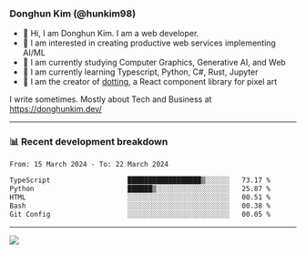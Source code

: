 ### Donghun Kim (@hunkim98)

- 👋 Hi, I am Donghun Kim. I am a web developer. 
- 🤔 I am interested in creating productive web services implementing AI/ML
- 🔭 I am currently studying Computer Graphics, Generative AI, and Web 
- 🌱 I am currently learning Typescript, Python, C#, Rust, Jupyter
- 🎨 I am the creator of [dotting](https://github.com/hunkim98/dotting), a React component library for pixel art

I write sometimes. Mostly about Tech and Business at https://donghunkim.dev/

---
### 📊 Recent development breakdown
<!--START_SECTION:waka-->

```txt
From: 15 March 2024 - To: 22 March 2024

TypeScript                   ██████████████████▒░░░░░░   73.17 %
Python                       ██████▒░░░░░░░░░░░░░░░░░░   25.87 %
HTML                         ░░░░░░░░░░░░░░░░░░░░░░░░░   00.51 %
Bash                         ░░░░░░░░░░░░░░░░░░░░░░░░░   00.38 %
Git Config                   ░░░░░░░░░░░░░░░░░░░░░░░░░   00.05 %
```

<!--END_SECTION:waka-->
---

<!-- <div align='center'> -->
  <img align="center" src="https://github-readme-stats.vercel.app/api?username=hunkim98&theme=dark&show_icons=true"/>
<!-- </div> -->
<!--
**hunkim98/hunkim98** is a ✨ _special_ ✨ repository because its `README.md` (this file) appears on your GitHub profile.

Here are some ideas to get you started:

- 🔭 I’m currently working on ...
- 🌱 I’m currently learning ...
- 👯 I’m looking to collaborate on ...
- 🤔 I’m looking for help with ...
- 💬 Ask me about ...
- 📫 How to reach me: ...
- 😄 Pronouns: ...
- ⚡ Fun fact: ...
-->
